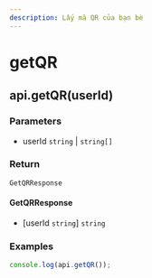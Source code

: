 ```yaml
---
description: Lấy mã QR của bạn bè
---
```


# getQR

## api.getQR(userId)

### Parameters

* userId `string` | `string[]`&#x20;

### Return

`GetQRResponse`

#### GetQRResponse

* \[userId `string`] `string`

### Examples

```javascript
console.log(api.getQR());
```
